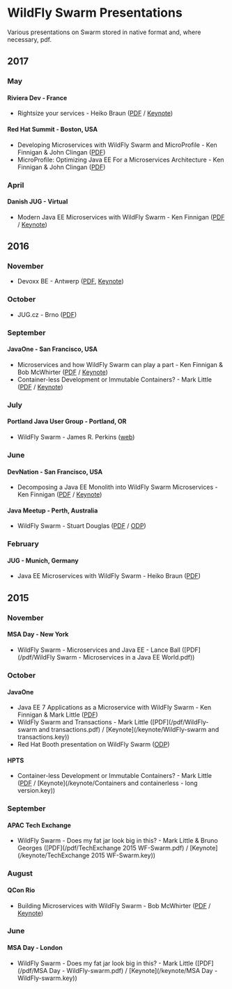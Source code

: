 # WildFly Swarm Presentations

Various presentations on Swarm stored in native format and, where necessary, pdf.
## 2017

### May

#### Riviera Dev - France
  * Rightsize your services - Heiko Braun ([PDF](/pdf/Right_Size_your_services_RivieraDev.pdf) / [Keynote](/keynote/Right_Size_your_services_RivieraDev.key))

#### Red Hat Summit - Boston, USA  
  * Developing Microservices with WildFly Swarm and MicroProfile - Ken Finnigan & John Clingan ([PDF](/pdf/RHSummit2017_MicroservicesWithWFSwarm&MicroProfile.pdf))
  * MicroProfile: Optimizing Java EE For a Microservices Architecture - Ken Finnigan & John Clingan ([PDF](/pdf/RHSummit2017_MicroProfile.pdf))

### April

#### Danish JUG - Virtual

  * Modern Java EE Microservices with WildFly Swarm - Ken Finnigan ([PDF](/pdf/WFSwarm_DanishJUG.pdf) / [Keynote](/keynote/WFSwarm_DanishJUG.key))

## 2016

### November

* Devoxx BE - Antwerp ([PDF](/pdf/Right_Size_your_services.pdf),  [Keynote](/keynote/Right_Size_your_services.key))

### October

  * JUG.cz - Brno ([PDF](/pdf/JUG.cz_Brno_2016.pdf))

### September

#### JavaOne - San Francisco, USA

  * Microservices and how WildFly Swarm can play a part - Ken Finnigan & Bob McWhirter ([PDF](/pdf/WFSwarm_JavaOne2016.pdf) / [Keynote](/keynote/WFSwarm_JavaOne2016.key))
  * Container-less Development or Immutable Containers? - Mark Little ([PDF](/pdf/CON1385_Containers_and_Containerless_Development6.pdf) / [Keynote](/keynote/CON1385_Containers_and_Containerless_Development.key))

### July

#### Portland Java User Group - Portland, OR

  * WildFly Swarm - James R. Perkins ([web](http://jamezp.github.io/talks/wildfly-swarm/#/))

### June

#### DevNation - San Francisco, USA

  * Decomposing a Java EE Monolith into WildFly Swarm Microservices - Ken Finnigan ([PDF](/pdf/WFSwarm_DevNation.pdf) / [Keynote](/keynote/WFSwarm_DevNation.key))

#### Java Meetup - Perth, Australia

  * WildFly Swarm - Stuart Douglas ([PDF](/pdf/Perth-Java-Meetup.pdf) / [ODP](/odp/Perth-Java-Meetup.odp))

### February

#### JUG - Munich, Germany

  * Java EE Microservices with WildFly Swarm - Heiko Braun ([PDF](/pdf/JUG-Munich-02_2016.pdf))

## 2015

### November

#### MSA Day - New York

  * WildFly Swarm - Microservices and Java EE - Lance Ball ([PDF](/pdf/WildFly Swarm - Microservices in a Java EE World.pdf))

### October

#### JavaOne

  * Java EE 7 Applications as a Microservice with WildFly Swarm - Ken Finnigan & Mark Little ([PDF](/pdf/JavaOne2015-WildFlySwarm.pdf))
  * WildFly Swarm and Transactions - Mark Little ([PDF](/pdf/WildFly-swarm and transactions.pdf) / [Keynote](/keynote/WildFly-swarm and transactions.key))
  * Red Hat Booth presentation on WildFly Swarm ([ODP](/odp/WildFlySwarmBooth-AutoPlay.odp))

#### HPTS

  * Container-less Development or Immutable Containers? - Mark Little ([PDF](/pdf/hpts2015.pdf) / [Keynote](/keynote/Containers and containerless - long version.key))

### September

#### APAC Tech Exchange

  * WildFly Swarm - Does my fat jar look big in this? - Mark Little & Bruno Georges ([PDF](/pdf/TechExchange 2015 WF-Swarm.pdf) / [Keynote](/keynote/TechExchange 2015 WF-Swarm.key))

### August

#### QCon Rio

  * Building Microservices with WildFly Swarm - Bob McWhirter ([PDF](/pdf/qconrio-workshop.pdf) / [Keynote](/keynote/qconrio-workshop.key))

### June

#### MSA Day - London

  * WildFly Swarm - Does my fat jar look big in this? - Mark Little ([PDF](/pdf/MSA Day - WildFly-swarm.pdf) / [Keynote](/keynote/MSA Day - WildFly-swarm.key))
